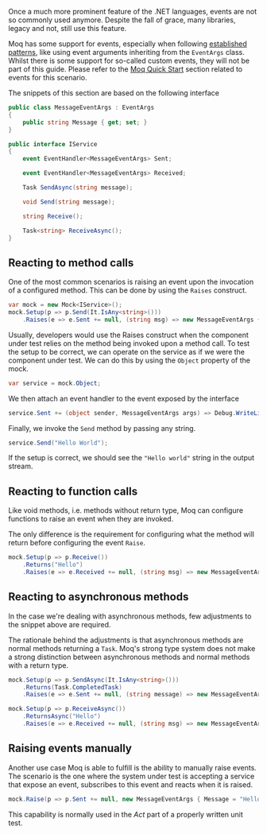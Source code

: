 Once a much more prominent feature of the .NET languages, events are not so commonly used anymore. Despite the fall of grace, many libraries, legacy and not, still use this feature.

Moq has some support for events, especially when following [established patterns](https://docs.microsoft.com/en-us/dotnet/csharp/event-pattern), like using event arguments inheriting from the `EventArgs` class. Whilst there is some support for so-called custom events, they will not be part of this guide. Please refer to the [Moq Quick Start](https://github.com/Moq/moq4/wiki/Quickstart#events) section related to events for this scenario. 

The snippets of this section are based on the following interface
```csharp
public class MessageEventArgs : EventArgs
{
    public string Message { get; set; }
}

public interface IService 
{
    event EventHandler<MessageEventArgs> Sent;

    event EventHandler<MessageEventArgs> Received;

    Task SendAsync(string message);

    void Send(string message);

    string Receive();

    Task<string> ReceiveAsync();
}
```

## Reacting to method calls
One of the most common scenarios is raising an event upon the invocation of a configured method. This can be done by using the `Raises` construct.
```csharp
var mock = new Mock<IService>();
mock.Setup(p => p.Send(It.IsAny<string>()))
    .Raises(e => e.Sent += null, (string msg) => new MessageEventArgs { Message = msg });
```
Usually, developers would use the Raises construct when the component under test relies on the method being invoked upon a method call.
To test the setup to be correct, we can operate on the service as if we were the component under test. We can do this by using the `Object` property of the mock.
```csharp
var service = mock.Object;
```
We then attach an event handler to the event exposed by the interface
```csharp
service.Sent += (object sender, MessageEventArgs args) => Debug.WriteLine(args.Message);
```
Finally, we invoke the `Send` method by passing any string.
```csharp
service.Send("Hello World");
```
If the setup is correct, we should see the `"Hello world"` string in the output stream.

## Reacting to function calls
Like void methods, i.e. methods without return type, Moq can configure functions to raise an event when they are invoked.

The only difference is the requirement for configuring what the method will return before configuring the event `Raise`.
```csharp
mock.Setup(p => p.Receive())
    .Returns("Hello")
    .Raises(e => e.Received += null, (string msg) => new MessageEventArgs { Message = msg });
```

## Reacting to asynchronous methods
In the case we're dealing with asynchronous methods, few adjustments to the snippet above are required.

The rationale behind the adjustments is that asynchronous methods are normal methods returning a `Task`. Moq's strong type system does not make a strong distinction between asynchronous methods and normal methods with a return type.
```csharp
mock.Setup(p => p.SendAsync(It.IsAny<string>()))
    .Returns(Task.CompletedTask)
    .Raises(e => e.Sent += null, (string message) => new MessageEventArgs { Message = message });

mock.Setup(p => p.ReceiveAsync())
    .ReturnsAsync("Hello")
    .Raises(e => e.Received += null, (string msg) => new MessageEventArgs { Message = msg });
```

## Raising events manually
Another use case Moq is able to fulfill is the ability to manually raise events. The scenario is the one where the system under test is accepting a service that expose an event, subscribes to this event and reacts when it is raised. 
```csharp
mock.Raise(p => p.Sent += null, new MessageEventArgs { Message = "Hello world" });
```
This capability is normally used in the _Act_ part of a properly written unit test.